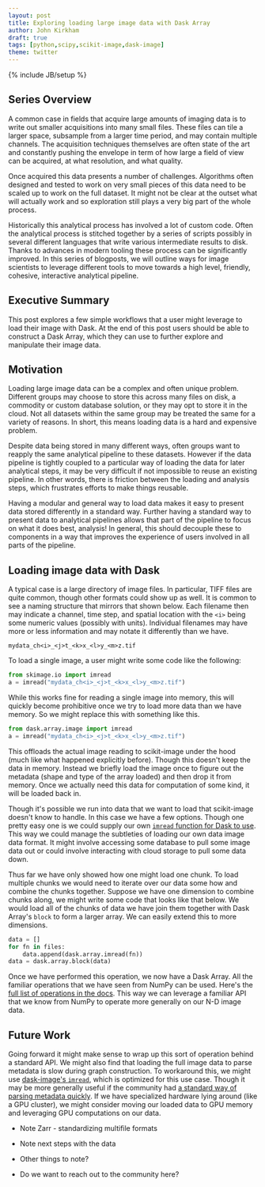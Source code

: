 ```yaml
---
layout: post
title: Exploring loading large image data with Dask Array
author: John Kirkham
draft: true
tags: [python,scipy,scikit-image,dask-image]
theme: twitter
---
```

{% include JB/setup %}

Series Overview
---------------

A common case in fields that acquire large amounts of imaging data is to write
out smaller acquisitions into many small files. These files can tile a larger
space, subsample from a larger time period, and may contain multiple channels.
The acquisition techniques themselves are often state of the art and constantly
pushing the envelope in term of how large a field of view can be acquired, at
what resolution, and what quality.

Once acquired this data presents a number of challenges. Algorithms often
designed and tested to work on very small pieces of this data need to be scaled
up to work on the full dataset. It might not be clear at the outset what will
actually work and so exploration still plays a very big part of the whole
process.

Historically this analytical process has involved a lot of custom code. Often
the analytical process is stitched together by a series of scripts possibly in
several different languages that write various intermediate results to disk.
Thanks to advances in modern tooling these process can be significantly
improved. In this series of blogposts, we will outline ways for image
scientists to leverage different tools to move towards a high level, friendly,
cohesive, interactive analytical pipeline.

Executive Summary
-----------------

This post explores a few simple workflows that a user might leverage to load
their image with Dask. At the end of this post users should be able to
construct a Dask Array, which they can use to further explore and manipulate
their image data.

Motivation
----------

Loading large image data can be a complex and often unique problem. Different
groups may choose to store this across many files on disk, a commodity or
custom database solution, or they may opt to store it in the cloud. Not all
datasets within the same group may be treated the same for a variety of
reasons. In short, this means loading data is a hard and expensive problem.

Despite data being stored in many different ways, often groups want to reapply the
same analytical pipeline to these datasets. However if the data pipeline is
tightly coupled to a particular way of loading the data for later analytical
steps, it may be very difficult if not impossible to reuse an existing
pipeline. In other words, there is friction between the loading and analysis
steps, which frustrates efforts to make things reusable.

Having a modular and general way to load data makes it easy to present data
stored differently in a standard way. Further having a standard way to present
data to analytical pipelines allows that part of the pipeline to focus on what
it does best, analysis! In general, this should decouple these to components in
a way that improves the experience of users involved in all parts of the
pipeline.


Loading image data with Dask
----------------------------

A typical case is a large directory of image files. In particular,
TIFF files are quite common, though other formats could show up as well. It is
common to see a naming structure that mirrors that shown below. Each filename then may indicate a channel, time step, and spatial location with the `<i>` being some numeric values (possibly with units). Individual filenames may have more or less information and may notate it differently than we have.

```
mydata_ch<i>_<j>t_<k>x_<l>y_<m>z.tif
```

To load a single image, a user might write some code like the following:

```python
from skimage.io import imread
a = imread("mydata_ch<i>_<j>t_<k>x_<l>y_<m>z.tif")
```

While this works fine for reading a single image into memory, this will quickly
become prohibitive once we try to load more data than we have memory. So we
might replace this with something like this.

```python
from dask.array.image import imread
a = imread("mydata_ch<i>_<j>t_<k>x_<l>y_<m>z.tif")
```

This offloads the actual image reading to scikit-image under the hood (much
like what happened explicitly before). Though this doesn't keep the data in
memory. Instead we briefly load the image once to figure out the metadata
(shape and type of the array loaded) and then drop it from memory. Once we
actually need this data for computation of some kind, it will be loaded back
in.

Though it's possible we run into data that we want to load that scikit-image
doesn't know to handle. In this case we have a few options. Though one pretty
easy one is we could supply our own [`imread` function for Dask to use](
https://docs.dask.org/en/latest/array-api.html#dask.array.image.imread ). This
way we could manage the subtleties of loading our own data image data format.
It might involve accessing some database to pull some image data out or could
involve interacting with cloud storage to pull some data down.

Thus far we have only showed how one might load one chunk. To load multiple
chunks we would need to iterate over our data some how and combine the chunks
together. Suppose we have one dimension to combine chunks along, we might write
some code that looks like that below. We would load all of the chunks of data
we have join them together with Dask Array's `block` to form a larger array. We
can easily extend this to more dimensions.

```python
data = []
for fn in files:
    data.append(dask.array.imread(fn))
data = dask.array.block(data)
```

Once we have performed this operation, we now have a Dask Array. All the
familiar operations that we have seen from NumPy can be used. Here's the [full
list of operations in the docs](
https://docs.dask.org/en/latest/array-api.html). This way we can leverage a
familiar API that we know from NumPy to operate more generally on our N-D image
data.

Future Work
-----------

Going forward it might make sense to wrap up this sort of operation behind a
standard API. We might also find that loading the full image data to parse
metadata is slow during graph construction. To workaround this, we might use
[dask-image's `imread`](
https://dask-image.readthedocs.io/en/latest/dask_image.imread.html ), which is
optimized for this use case. Though it may be more generally useful if the
community had [a standard way of parsing metadata quickly](
https://github.com/imageio/imageio/issues/382 ). If we have specialized
hardware lying around (like a GPU cluster), we might consider moving our loaded
data to GPU memory and leveraging GPU computations on our data.

* Note Zarr - standardizing multifile formats
* Note next steps with the data
* Other things to note?


* Do we want to reach out to the community here?

